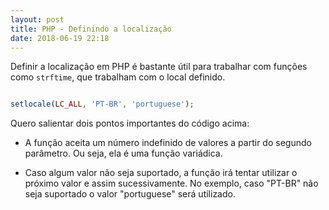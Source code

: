 ```yaml
---
layout: post
title: PHP - Definindo a localização
date: 2018-06-19 22:18
---
```


Definir a localização em PHP é bastante útil para trabalhar com funções como ```strftime```, que trabalham com o local definido.

```php

setlocale(LC_ALL, 'PT-BR', 'portuguese');

```

Quero salientar dois pontos importantes do código acima:

* A função aceita um número indefinido de valores a partir do segundo parâmetro. Ou seja, ela é uma função variádica.

* Caso algum valor não seja suportado, a função irá tentar utilizar o próximo valor e assim sucessivamente. No exemplo, caso "PT-BR" não seja suportado o  valor "portuguese" será utilizado.